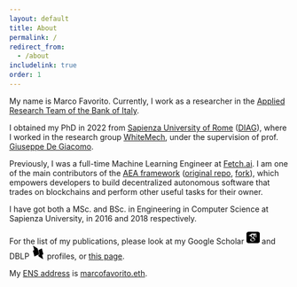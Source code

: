 ```yaml
---
layout: default 
title: About
permalink: /
redirect_from:
  - /about
includelink: true
order: 1
---
```


My name is Marco Favorito. 
Currently, I work as a researcher in the [Applied Research Team of the Bank of Italy](https://bankit.art/). 

I obtained my PhD in 2022 from [Sapienza University of Rome](https://www.uniroma1.it/en/pagina-strutturale/home)
([DIAG](https://www.dis.uniroma1.it/en)), where I worked in the research group [WhiteMech](https://whitemech.github.io/),
under the supervision of prof. [Giuseppe De Giacomo](https://www.diag.uniroma1.it/~degiacom/).

<!--
My research interests are in the area of Artificial Intelligence. 
In particular, I am interested in how to improve the interaction between
Formal Methods and Machine Learning, especially in the context of
decision making, in order to take the best of both worlds.
Among my areas of research, there are: Non-Markovian Reinforcement Learning,
Automata Theory, (Finite) Temporal Synthesis, Planning for Temporal Goals, 
and Multi-Agent Systems.
-->

Previously, I was a full-time Machine Learning Engineer at [Fetch.ai](https://fetch.ai/).
I am one of the main contributors of the [AEA framework](https://valory-xyz.github.io/open-aea/)
([original repo](https://github.com/fetchai/agents-aea/), [fork](https://github.com/valory-xyz/open-aea)),
which empowers developers to build decentralized autonomous software
that trades on blockchains and perform other useful tasks for their owner.

I have got both a MSc. and BSc. in Engineering in Computer Science at Sapienza University, in 2016 and 2018 respectively.

For the list of my publications, please look at my Google Scholar 
<a href="https://scholar.google.it/citations?user=tJhhDGEAAAAJ"><img width="24" height="24" src="/assets/img/icons/scholar.svg"></a>
and DBLP 
<a href="https://dblp.uni-trier.de/pers/hd/f/Favorito:Marco"><img width="24" height="24" src="/assets/img/icons/dblp.png"></a> 
profiles, or [this page](./papers).

<!--
My [Unstoppable Domain](https://unstoppabledomains.com/) is [marcofavorito.crypto](https://marcofavorito.crypto).
-->
My [ENS address](https://app.ens.domains/) is [marcofavorito.eth](https://marcofavorito.eth).

